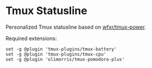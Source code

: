 # Tmux Statusline

Personalized Tmux statusline based on [wfxr/tmux-power](https://github.com/wfxr/tmux-power/tree/master).

Required extensions:

```
set -g @plugin 'tmux-plugins/tmux-battery'
set -g @plugin 'tmux-plugins/tmux-cpu'
set -g @plugin 'olimorris/tmux-pomodoro-plus'
```
